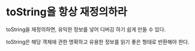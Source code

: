 # toString을 항상 재정의하라

toString을 재정의하면, 유익한 정보를 넣어 디버깅 하기 쉽게 만들 수 있다.

toString은 해당 객체에 관한 명확하고 유용한 정보를 읽기 좋은 형태로 반환해야 한다.
